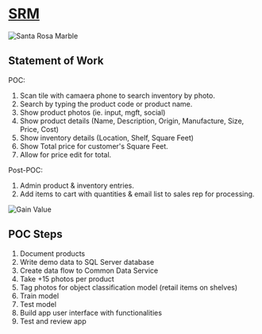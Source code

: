 # [SRM](https://santarosamarble.com)
![Santa Rosa Marble](https://static.wixstatic.com/media/0d19f6_4c3d916d1bfa4883a7dcf5c6867d2e90~mv2.jpg/v1/fill/w_1024,h_977,al_c,q_85,usm_0.66_1.00_0.01/0d19f6_4c3d916d1bfa4883a7dcf5c6867d2e90~mv2.webp)

## Statement of Work

POC:
1. Scan tile with camaera phone to search inventory by photo.
2. Search by typing the product code or product name. 
3. Show product photos (ie. input, mgft, social)
4. Show product details (Name, Description, Origin, Manufacture, Size, Price, Cost)
5. Show inventory details (Location, Shelf, Square Feet)
6. Show Total price for customer's Square Feet.
7. Allow for price edit for total.

Post-POC:
1. Admin product & inventory entries.
2. Add items to cart with quantities & email list to sales rep for processing.

![Gain Value](https://pwrappscdn.azureedge.net/cvt-f9bd637f5269a3f04e4a51ce84e5f3b79c46481163a186844c9f6866ee6fd19b/images/page/ai-builder/panel-gainvalue.jpg)

## POC Steps
1. Document products
2. Write demo data to SQL Server database
3. Create data flow to Common Data Service
4. Take +15 photos per product
5. Tag photos for object classification model (retail items on shelves)
6. Train model
7. Test model
8. Build app user interface with functionalities
9. Test and review app
